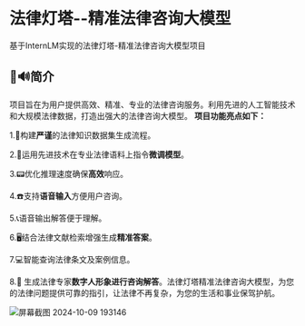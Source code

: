 # 法律灯塔--精准法律咨询大模型

基于InternLM实现的法律灯塔-精准法律咨询大模型项目

## 📢🔊简介
项目旨在为用户提供高效、精准、专业的法律咨询服务。利用先进的人工智能技术和大规模法律数据，打造出强大的法律咨询大模型。
**项目功能亮点如下：**

1.📱构建**严谨**的法律知识数据集生成流程。

2.🚧运用先进技术在专业法律语料上指令**微调模型**。

3.📟优化推理速度确保**高效**响应。

4.☎️支持**语音输入**方便用户咨询。

5.📞语音输出解答便于理解。

6.🖥️结合法律文献检索增强生成**精准答案**。

7.💻智能查询法律条文及案例信息。

8.🦸 生成法律专家**数字人形象进行咨询解答**。法律灯塔精准法律咨询大模型，为您的法律问题提供可靠的指引，让法律不再复杂，为您的生活和事业保驾护航。

![屏幕截图 2024-10-09 193146](https://github.com/user-attachments/assets/53b9dfd0-1f62-413c-8bea-003e40232f72)

